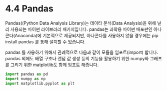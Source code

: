 # 4.4 Pandas

Pandas((Python Data Analysis Library)는 데이타 분석(Data Analysis)을 위해 널리 사용되는 파이썬 라이브러리 패키지입니다. pandas는 과학용 파이썬 배포판인 아나콘다(Anaconda)에 기본적으로 제공되지만, 아나콘다를 사용하지 않을 경우에는 pip install pandas 를 통해 설치할 수 있습니다.

pandas 를 사용하기 위해서 관례적으로 다음과 같이 모듈을 임포트(import) 합니다. pandas 외에도 배열 구조나 랜덤 값 생성 등의 기능을 활용하기 위한 numpy와 그래프를 그리기 위한 matplotlib도 함께 임포트 해줍니다.

```python
import pandas as pd
import numpy as np
import matplotlib.pyplot as plt
```

